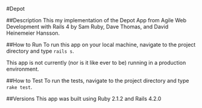 #Depot

##Description
This my implementation of the Depot App from Agile Web Development with Rails 4 by Sam Ruby, Dave Thomas, and David Heinemeier Hansson.

##How to Run
To run this app on your local machine, navigate to the project directory and type `rails s`.

This app is not currently (nor is it like ever to be) running in a production environment.

##How to Test
To run the tests, navigate to the project directory and type `rake test`.

##Versions
This app was built using Ruby 2.1.2 and Rails 4.2.0
